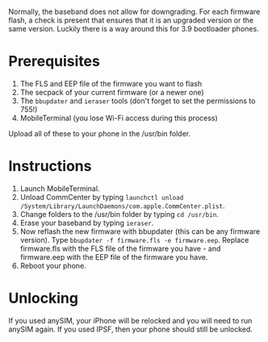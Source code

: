 Normally, the baseband does not allow for downgrading. For each firmware flash, a check is present that ensures that it is an upgraded version or the same version. Luckily there is a way around this for 3.9 bootloader phones.

# Prerequisites #

  1. The FLS and EEP file of the firmware you want to flash
  1. The secpack of your current firmware (or a newer one)
  1. The `bbupdater` and `ieraser` tools (don't forget to set the permissions to 755!)
  1. MobileTerminal (you lose Wi-Fi access during this process)

Upload all of these to your phone in the /usr/bin folder.

# Instructions #

  1. Launch MobileTerminal.
  1. Unload CommCenter by typing `launchctl unload /System/Library/LaunchDaemons/com.apple.CommCenter.plist`.
  1. Change folders to the /usr/bin folder by typing `cd /usr/bin`.
  1. Erase your baseband by typing `ieraser`.
  1. Now reflash the new firmware with bbupdater (this can be any firmware version). Type `bbupdater -f firmware.fls -e firmware.eep`. Replace firmware.fls with the FLS file of the firmware you have - and firmware.eep with the EEP file of the firmware you have.
  1. Reboot your phone.

# Unlocking #

If you used anySIM, your iPhone will be relocked and you will need to run anySIM again. If you used IPSF, then your phone should still be unlocked.